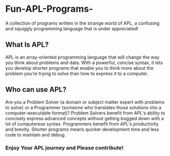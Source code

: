 # Fun-APL-Programs-
A collection of programs written in the strange world of APL, a confusing and squiggly programming language that is under appreciated!
## What Is APL?
APL is an array-oriented programming language that will change the way you think about problems and data. With a powerful, concise syntax, it lets you develop shorter programs that enable you to think more about the problem you're trying to solve than how to express it to a computer.

## Who can use APL?
Are you a Problem Solver (a domain or subject matter expert with problems to solve) or a Programmer (someone who translates those solutions into a computer-executable format)? Problem Solvers benefit from APL's ability to concisely express advanced concepts without getting bogged down with a lot of computerese syntax. Programmers benefit from APL's productivity and brevity. Shorter programs means quicker development time and less code to maintain and debug.

### Enjoy Your APL journey and Please contribute!
